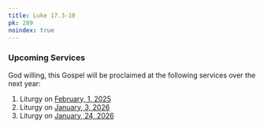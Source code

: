 ```yaml
---
title: Luke 17.3-10
pk: 289
noindex: true
---
```


### Upcoming Services

God willing, this Gospel will be proclaimed at the following services over the next year:


1. Liturgy on [February,  1, 2025](https://orthocal.info/readings/gregorian/2025/02/01/)
1. Liturgy on [January,  3, 2026](https://orthocal.info/readings/gregorian/2026/01/03/)
1. Liturgy on [January, 24, 2026](https://orthocal.info/readings/gregorian/2026/01/24/)
